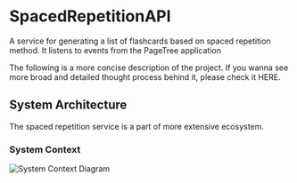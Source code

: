 # SpacedRepetitionAPI

A service for generating a list of flashcards based on spaced repetition method.
It listens to events from the PageTree application

The following is a more concise description of the project. If you wanna see more broad and detailed thought process behind it, please check it HERE. 

## System Architecture

The spaced repetition service is a part of more extensive ecosystem.

### System Context

![System Context Diagram](https://github.com/Dariusz-L/SpacedRepetitionAPI/blob/main/docs/images/Level%201%20System%20Diagram.png)
